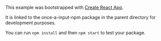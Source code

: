 This example was bootstrapped with [Create React App](https://github.com/facebook/create-react-app).

It is linked to the once-a-input-npm package in the parent directory for development purposes.

You can run `npm install` and then `npm start` to test your package.
